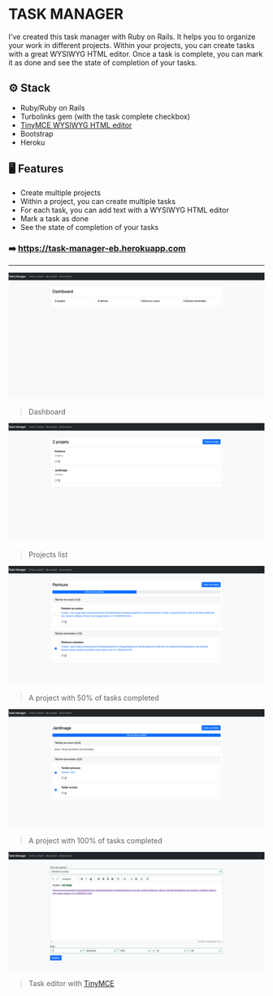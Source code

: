 # TASK MANAGER

I've created this task manager with Ruby on Rails. It helps you to organize your work in different projects. Within your projects, you can create tasks with a great WYSIWYG HTML editor. Once a task is complete, you can mark it as done and see the state of completion of your tasks.

## ⚙️ Stack
- Ruby/Ruby on Rails
- Turbolinks gem (with the task complete checkbox)
- [TinyMCE WYSIWYG HTML editor](https://www.tiny.cloud "TinyMCE WYSIWYG") 
- Bootstrap
- Heroku

## 🖥 Features
- Create multiple projects
- Within a project, you can create multiple tasks
- For each task, you can add text with a WYSIWYG HTML editor
- Mark a task as done
- See the state of completion of your tasks

### ➡️ **https://task-manager-eb.herokuapp.com**

------------

![Dashboard](https://raw.githubusercontent.com/doud62/Task-manager/master/dashboard.png)
> Dashboard

![Projects list](https://raw.githubusercontent.com/doud62/Task-manager/master/projets.png)
> Projects list

![A project with 50% of tasks completed](https://raw.githubusercontent.com/doud62/Task-manager/master/peinture.png)
>A project with 50% of tasks completed

![A project with 100% of tasks completed](https://raw.githubusercontent.com/doud62/Task-manager/master/jardinage.png)
>A project with 100% of tasks completed


![Task editor](https://raw.githubusercontent.com/doud62/Task-manager/master/tache.png)
>Task editor with [TinyMCE](https://www.tiny.cloud "TinyMCE")
